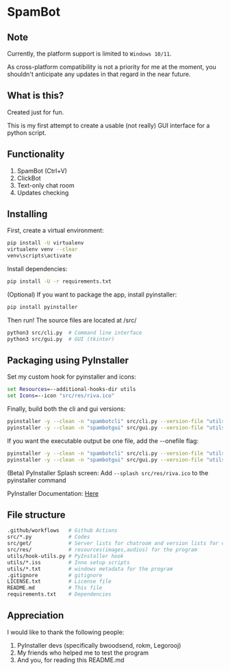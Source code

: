 # SpamBot

## Note

Currently, the platform support is limited to `Windows 10/11`.

As cross-platform compatibility is not a priority for me at the moment,
you shouldn't anticipate any updates in that regard in the near future.

<!--
List for me to pick up:
* winsound module, aka need cross-platform .wav audio playing package?
* Use virustotal OR hybrid-analysis to test macOS PyInstaller'ed runnable or not
-->

## What is this?

Created just for fun.

This is my first attempt to create a usable (not really) GUI interface for a python script.

## Functionality

1. SpamBot (Ctrl+V)
2. ClickBot
3. Text-only chat room
4. Updates checking

## Installing

First, create a virtual environment:

```bash
pip install -U virtualenv
virtualenv venv --clear
venv\scripts\activate
```

Install dependencies:

```bash
pip install -U -r requirements.txt
```

(Optional) If you want to package the app, install pyinstaller:

```bash
pip install pyinstaller      
```

Then run!  The source files are located at /src/

```bash
python3 src/cli.py  # Command line interface
python3 src/gui.py  # GUI (tkinter)
```

## Packaging using PyInstaller

Set my custom hook for pyinstaller and icons:

```cmd
set Resources=--additional-hooks-dir utils
set Icons=--icon "src/res/riva.ico"
```

Finally, build both the cli and gui versions:

```bash
pyinstaller -y --clean -n "spambotcli" src/cli.py --version-file "utils/cli.txt" %Resources% %Icons%
pyinstaller -y --clean -n "spambotgui" src/gui.py --version-file "utils/gui.txt" -w %Resources% %Icons%
```

If you want the executable output be one file, add the --onefile flag:

```bash
pyinstaller -y --clean -n "spambotcli" src/cli.py --version-file "utils/cli.txt" %Resources% %Icons% --onefile
pyinstaller -y --clean -n "spambotgui" src/gui.py --version-file "utils/gui.txt" -w %Resources% %Icons% --onefile
```

(Beta) PyInstaller Splash screen:
Add `--splash src/res/riva.ico` to the pyinstaller command

PyInstaller Documentation: [Here](https://pyinstaller.org/en/stable/usage.html)

## File structure

```sh
.github/workflows   # Github Actions
src/*.py            # Codes
src/get/            # Server lists for chatroom and version lists for checking updates
src/res/            # resources(images,audios) for the program 
utils/hook-utils.py # PyInstaller hook
utils/*.iss         # Inno setup scripts
utils/*.txt         # windows metadata for the program 
.gitignore          # gitignore 
LICENSE.txt         # License file
README.md           # This file 
requirements.txt    # Dependencies
```

## Appreciation

I would like to thank the following people:

1. PyInstaller devs (specifically bwoodsend, rokm, Legorooj)
2. My friends who helped me to test the program
3. And you, for reading this README.md
